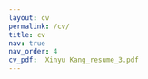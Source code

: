 ```yaml
---
layout: cv
permalink: /cv/
title: cv
nav: true
nav_order: 4
cv_pdf:  Xinyu Kang_resume_3.pdf
---
```

